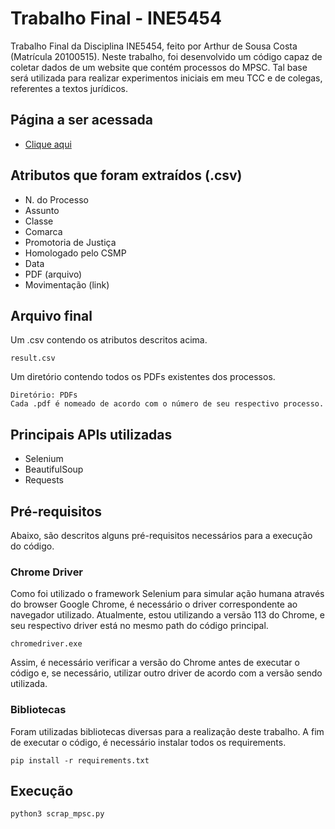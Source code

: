 # Trabalho Final - INE5454

Trabalho Final da Disciplina INE5454, feito por Arthur de Sousa Costa (Matrícula 20100515). Neste trabalho, foi desenvolvido um código capaz de coletar dados de um website que contém processos do MPSC. Tal base será utilizada para realizar experimentos iniciais em meu TCC e de colegas, referentes a textos jurídicos.

## Página a ser acessada

* [Clique aqui](https://transparencia.mpsc.mp.br/QvAJAXZfc/opendoc.htm?document=portal%20transparencia%5Cportal%20transp%20mpsc.qvw&lang=pt-BR&host=QVS%40qvias&anonymous=true)

## Atributos que foram extraídos (.csv)
* N. do Processo
* Assunto
* Classe
* Comarca
* Promotoria de Justiça
* Homologado pelo CSMP
* Data
* PDF (arquivo)
* Movimentação (link)

## Arquivo final

Um .csv contendo os atributos descritos acima.

```
result.csv
```

Um diretório contendo todos os PDFs existentes dos processos.

```
Diretório: PDFs
Cada .pdf é nomeado de acordo com o número de seu respectivo processo.
```

## Principais APIs utilizadas

* Selenium
* BeautifulSoup
* Requests

## Pré-requisitos

Abaixo, são descritos alguns pré-requisitos necessários para a execução do código.

### Chrome Driver

Como foi utilizado o framework Selenium para simular ação humana através do browser Google Chrome, é necessário o driver correspondente ao navegador utilizado. Atualmente, estou utilizando a versão 113 do Chrome, e seu respectivo driver está no mesmo path do código principal.

```
chromedriver.exe
```

Assim, é necessário verificar a versão do Chrome antes de executar o código e, se necessário, utilizar outro driver de acordo com a versão sendo utilizada.

### Bibliotecas

Foram utilizadas bibliotecas diversas para a realização deste trabalho. A fim de executar o código, é necessário instalar todos os requirements.

```
pip install -r requirements.txt
```

## Execução

```
python3 scrap_mpsc.py
```